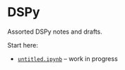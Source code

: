 # DSPy

Assorted DSPy notes and drafts.

Start here:
- [`untitled.ipynb`](./untitled.ipynb) – work in progress

